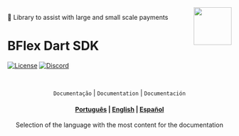 <img align="right" src="https://imgur.com/EtCvGVc.png" height="85">

🎯 Library to assist with large and small scale payments

# BFlex Dart SDK

[![License](https://img.shields.io/github/license/BFlex-financial/bfinancial-dart)](https://github.com/BFlex-financial/bfinancial-dart/blob/master/LICENSE)
[![Discord](https://img.shields.io/badge/Discord_comunity-4444ff)](https://discord.gg/cdEnEtwehC)


<br>
<div align="center">

  `Documentação` | `Documentation` | `Documentación`
  <h4>
    <a href="./DOCS-PT.md">Português</a> | 
    <a href="./DOCS-EN.md">English</a> | 
    <a href="./DOCS-ES.md">Español</a>
  </h4>
  Selection of the language with the most content for the documentation
</div>